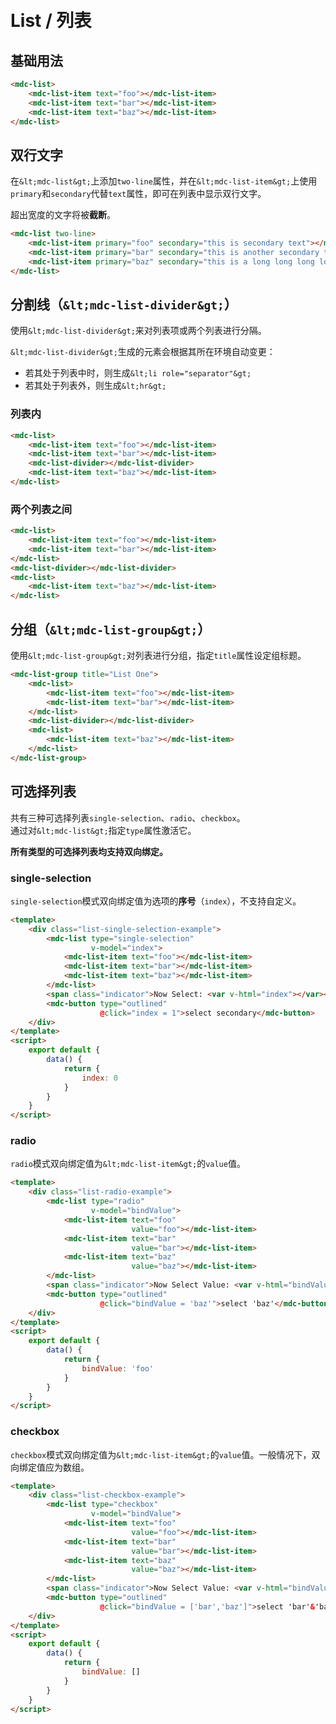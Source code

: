 # <i class="icon-list"></i> <br/> List / 列表

## 基础用法

```HTML
<mdc-list>
    <mdc-list-item text="foo"></mdc-list-item>
    <mdc-list-item text="bar"></mdc-list-item>
    <mdc-list-item text="baz"></mdc-list-item>
</mdc-list>
```

<mdc-list>
    <mdc-list-item text="foo"></mdc-list-item>
    <mdc-list-item text="bar"></mdc-list-item>
    <mdc-list-item text="baz"></mdc-list-item>
</mdc-list>

## 双行文字

在`&lt;mdc-list&gt;`上添加`two-line`属性，并在`&lt;mdc-list-item&gt;`上使用`primary`和`secondary`代替`text`属性，即可在列表中显示双行文字。

超出宽度的文字将被**截断**。

```HTML
<mdc-list two-line>
    <mdc-list-item primary="foo" secondary="this is secondary text"></mdc-list-item>
    <mdc-list-item primary="bar" secondary="this is another secondary text"></mdc-list-item>
    <mdc-list-item primary="baz" secondary="this is a long long long long long long long long long long long long long long long long long long long long text"></mdc-list-item>
</mdc-list>
```

<mdc-list two-line>
    <mdc-list-item primary="foo" secondary="this is secondary text"></mdc-list-item>
    <mdc-list-item primary="bar" secondary="this is also secondary text"></mdc-list-item>
    <mdc-list-item primary="baz" secondary="this is a long long long long long long long long long long long long long long long long long long long long text"></mdc-list-item>
</mdc-list>

## 分割线（`&lt;mdc-list-divider&gt;`）

使用`&lt;mdc-list-divider&gt;`来对列表项或两个列表进行分隔。

`&lt;mdc-list-divider&gt;`生成的元素会根据其所在环境自动变更：

-   若其处于列表中时，则生成`&lt;li role="separator"&gt;`
-   若其处于列表外，则生成`&lt;hr&gt;`

### 列表内

```HTML
<mdc-list>
    <mdc-list-item text="foo"></mdc-list-item>
    <mdc-list-item text="bar"></mdc-list-item>
    <mdc-list-divider></mdc-list-divider>
    <mdc-list-item text="baz"></mdc-list-item>
</mdc-list>
```

<mdc-list>
    <mdc-list-item text="foo"></mdc-list-item>
    <mdc-list-item text="bar"></mdc-list-item>
    <mdc-list-divider></mdc-list-divider>
    <mdc-list-item text="baz"></mdc-list-item>
</mdc-list>

### 两个列表之间

```HTML
<mdc-list>
    <mdc-list-item text="foo"></mdc-list-item>
    <mdc-list-item text="bar"></mdc-list-item>
</mdc-list>
<mdc-list-divider></mdc-list-divider>
<mdc-list>
    <mdc-list-item text="baz"></mdc-list-item>
</mdc-list>
```

<mdc-list>
    <mdc-list-item text="foo"></mdc-list-item>
    <mdc-list-item text="bar"></mdc-list-item>
</mdc-list>
<mdc-list-divider></mdc-list-divider>
<mdc-list>
    <mdc-list-item text="baz"></mdc-list-item>
</mdc-list>

## 分组（`&lt;mdc-list-group&gt;`）

使用`&lt;mdc-list-group&gt;`对列表进行分组，指定`title`属性设定组标题。

```HTML
<mdc-list-group title="List One">
    <mdc-list>
        <mdc-list-item text="foo"></mdc-list-item>
        <mdc-list-item text="bar"></mdc-list-item>
    </mdc-list>
    <mdc-list-divider></mdc-list-divider>
    <mdc-list>
        <mdc-list-item text="baz"></mdc-list-item>
    </mdc-list>
</mdc-list-group>
```

<mdc-list-group title="List One">
    <mdc-list>
        <mdc-list-item text="foo"></mdc-list-item>
        <mdc-list-item text="bar"></mdc-list-item>
    </mdc-list>
    <mdc-list-divider></mdc-list-divider>
    <mdc-list>
        <mdc-list-item text="baz"></mdc-list-item>
    </mdc-list>
</mdc-list-group>

## 可选择列表

共有三种可选择列表`single-selection`、`radio`、`checkbox`。  
通过对`&lt;mdc-list&gt;`指定`type`属性激活它。

**所有类型的可选择列表均支持双向绑定。**

### single-selection

`single-selection`模式双向绑定值为选项的**序号**（`index`），不支持自定义。

```HTML
<template>
    <div class="list-single-selection-example">
        <mdc-list type="single-selection"
                  v-model="index">
            <mdc-list-item text="foo"></mdc-list-item>
            <mdc-list-item text="bar"></mdc-list-item>
            <mdc-list-item text="baz"></mdc-list-item>
        </mdc-list>
        <span class="indicator">Now Select: <var v-html="index"></var></span>
        <mdc-button type="outlined"
                    @click="index = 1">select secondary</mdc-button>
    </div>
</template>
<script>
    export default {
        data() {
            return {
                index: 0
            }
        }
    }
</script>
```

<list-single-selection-example></list-single-selection-example>

### radio

`radio`模式双向绑定值为`&lt;mdc-list-item&gt;`的`value`值。

```HTML
<template>
    <div class="list-radio-example">
        <mdc-list type="radio"
                  v-model="bindValue">
            <mdc-list-item text="foo"
                           value="foo"></mdc-list-item>
            <mdc-list-item text="bar"
                           value="bar"></mdc-list-item>
            <mdc-list-item text="baz"
                           value="baz"></mdc-list-item>
        </mdc-list>
        <span class="indicator">Now Select Value: <var v-html="bindValue"></var></span>
        <mdc-button type="outlined"
                    @click="bindValue = 'baz'">select 'baz'</mdc-button>
    </div>
</template>
<script>
    export default {
        data() {
            return {
                bindValue: 'foo'
            }
        }
    }
</script>
```

<list-radio-example></list-radio-example>

### checkbox

`checkbox`模式双向绑定值为`&lt;mdc-list-item&gt;`的`value`值。一般情况下，双向绑定值应为数组。

```HTML
<template>
    <div class="list-checkbox-example">
        <mdc-list type="checkbox"
                  v-model="bindValue">
            <mdc-list-item text="foo"
                           value="foo"></mdc-list-item>
            <mdc-list-item text="bar"
                           value="bar"></mdc-list-item>
            <mdc-list-item text="baz"
                           value="baz"></mdc-list-item>
        </mdc-list>
        <span class="indicator">Now Select Value: <var v-html="bindValue"></var></span>
        <mdc-button type="outlined"
                    @click="bindValue = ['bar','baz']">select 'bar'&'baz'</mdc-button>
    </div>
</template>
<script>
    export default {
        data() {
            return {
                bindValue: []
            }
        }
    }
</script>
```

<list-checkbox-example></list-checkbox-example>
